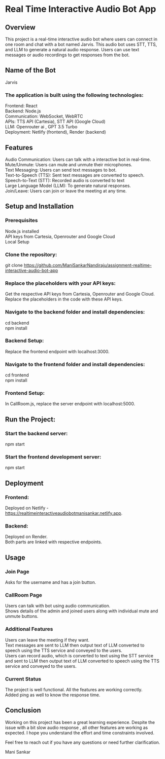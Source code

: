 # Real Time Interactive Audio Bot App
## Overview
This project is a real-time interactive audio bot where users can connect in one room and chat with a bot named Jarvis. This audio bot uses STT, TTS, and LLM to generate a natural audio response. Users can use text messages or audio recordings to get responses from the bot.

## Name of the Bot
Jarvis

### The application is built using the following technologies:
Frontend: React \
Backend: Node.js \
Communication: WebSocket, WebRTC \
APIs: TTS API (Cartesia), STT API (Google Cloud) \
LLM: Openrouter ai , GPT 3.5 Turbo \
Deployment: Netlify (frontend), Render (backend) 

## Features
Audio Communication: Users can talk with a interactive bot in real-time. \
Mute/Unmute: Users can mute and unmute their microphones.\
Text Messaging: Users can send text messages to bot.\
Text-to-Speech (TTS): Sent text messages are converted to speech.\
Speech-to-Text (STT): Recorded audio is converted to text \
Large Language Model (LLM): To generate natural responses.\
Join/Leave: Users can join or leave the meeting at any time.

## Setup and Installation
### Prerequisites
Node.js installed \
API keys from Cartesia, Openrouter and Google Cloud\
Local Setup
### Clone the repository:
git clone https://github.com/ManiSankarNandiraju/assignment-realtime-interactive-audio-bot-app
### Replace the placeholders with your API keys:
Get the respective API keys from Cartesia, Openrouter and Google Cloud.\
Replace the placeholders in the code with these API keys.
### Navigate to the backend folder and install dependencies:
cd backend\
npm install
### Backend Setup:
Replace the frontend endpoint with localhost:3000.
### Navigate to the frontend folder and install dependencies:
cd frontend\
npm install
### Frontend Setup:
In CallRoom.js, replace the server endpoint with localhost:5000.
## Run the Project:
### Start the backend server:
npm start
### Start the frontend development server:
npm start
## Deployment

### Frontend: 
Deployed on Netlify - https://realtimeinteractiveaudiobotmanisankar.netlify.app.
### Backend: 
Deployed on Render.\
Both parts are linked with respective endpoints.

## Usage
### Join Page
Asks for the username and has a join button.
### CallRoom Page
Users can talk with bot using audio communication.\
Shows details of the admin and joined users along with individual mute and unmute buttons.
### Additional Features
Users can leave the meeting if they want.\
Text messages are sent to LLM then output text of LLM converted to speech using the TTS service and conveyed to the users.\
Users can record audio, which is converted to text using the STT service and sent to LLM then output text of LLM converted to speech using the TTS service and conveyed to the users.
### Current Status
The project is well functional. All the features are working correctly.\
Added ping as well to know the response time.

## Conclusion
Working on this project has been a great learning experience. Despite the issue with a bit slow audio response , all other features are working as expected. I hope you understand the effort and time constraints involved.

Feel free to reach out if you have any questions or need further clarification.

Mani Sankar
